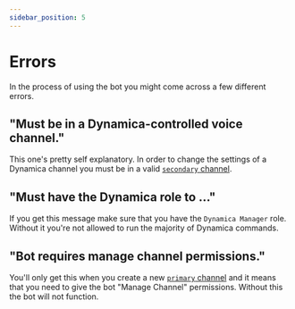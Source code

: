 ```yaml
---
sidebar_position: 5
---
```


# Errors

In the process of using the bot you might come across a few different errors.

## "Must be in a Dynamica-controlled voice channel."

This one's pretty self explanatory. In order to change the settings of a Dynamica channel you must be in a valid [`secondary` channel](/docs/commands/intro#technical-terms).

## "Must have the Dynamica role to ..."

If you get this message make sure that you have the `Dynamica Manager` role. Without it you're not allowed to run the majority of Dynamica commands.

## "Bot requires manage channel permissions."

You'll only get this when you create a new [`primary` channel](/docs/commands/intro#technical-terms) and it means that you need to give the bot "Manage Channel" permissions. Without this the bot will not function.

